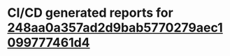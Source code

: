 # CI/CD generated reports for [248aa0a357ad2d9bab5770279aec1099777461d4](https://github.com/hydephp/develop/commit/248aa0a357ad2d9bab5770279aec1099777461d4)
